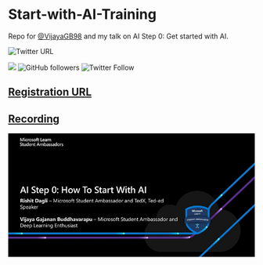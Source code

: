 # Start-with-AI-Training

Repo for [@VijayaGB98](https://github.com/VijayaGB98) and my talk on AI Step 0: Get started with AI.

![Twitter URL](https://img.shields.io/twitter/url?style=social&url=https%3A%2F%2Fgithub.com%2FRishit-dagli%2FTFUG-Mysuru-2020)

[![](https://img.shields.io/badge/Rishit-Dagli-brightgreen.svg?colorB=00ff00)](https://www.rishit.tech)
![GitHub followers](https://img.shields.io/github/followers/Rishit-dagli?style=social)
![Twitter Follow](https://img.shields.io/twitter/follow/rishit_dagli?style=social)

## [Registration URL](https://bit.ly/start-with-ai-register)

## [Recording](https://www.youtube.com/watch?v=leW5AdAPwYI)

![](images/start-with-ai.jpg)

